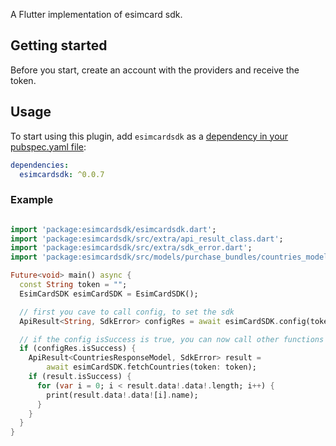 
A Flutter implementation of esimcard sdk.

## Getting started
Before you start, create an account with the providers and receive the token.

## Usage
To start using this plugin, add `esimcardsdk` as a [dependency in your pubspec.yaml file](https://flutter.io/platform-plugins/):

```yaml
dependencies:
  esimcardsdk: ^0.0.7
```


### Example

```dart

import 'package:esimcardsdk/esimcardsdk.dart';
import 'package:esimcardsdk/src/extra/api_result_class.dart';
import 'package:esimcardsdk/src/extra/sdk_error.dart';
import 'package:esimcardsdk/src/models/purchase_bundles/countries_model.dart';

Future<void> main() async {
  const String token = "";
  EsimCardSDK esimCardSDK = EsimCardSDK();

  // first you cave to call config, to set the sdk
  ApiResult<String, SdkError> configRes = await esimCardSDK.config(token);

  // if the config isSuccess is true, you can now call other functions
  if (configRes.isSuccess) {
    ApiResult<CountriesResponseModel, SdkError> result =
        await esimCardSDK.fetchCountries(token: token);
    if (result.isSuccess) {
      for (var i = 0; i < result.data!.data!.length; i++) {
        print(result.data!.data![i].name);
      }
    }
  }
}
```
